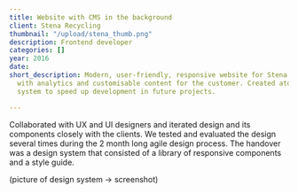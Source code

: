 ```yaml
---
title: Website with CMS in the background
client: Stena Recycling
thumbnail: "/upload/stena_thumb.png"
description: Frontend developer
categories: []
year: 2016
date: 
short_description: Modern, user-friendly, responsive website for Stena Recycling packed
  with analytics and customisable content for the customer. Created atomic design
  system to speed up development in future projects.

---
```

Collaborated with UX and UI designers and iterated design and its components closely with the clients. We tested and evaluated the design several times during the 2 month long agile design process. The handover was a design system that consisted of a library of responsive components and a style guide.

(picture of design system -> screenshot)